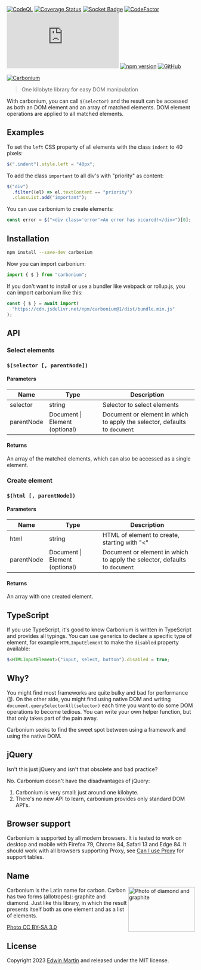 [![CodeQL](https://github.com/edwinm/carbonium/actions/workflows/codeql.yml/badge.svg)](https://github.com/edwinm/carbonium/actions/workflows/codeql.yml) [![Coverage Status](https://coveralls.io/repos/github/edwinm/carbonium/badge.svg?branch=master)](https://coveralls.io/github/edwinm/carbonium?branch=master) [![Socket Badge](https://socket.dev/api/badge/npm/package/carbonium)](https://socket.dev/npm/package/carbonium) [![CodeFactor](https://www.codefactor.io/repository/github/edwinm/carbonium/badge)](https://www.codefactor.io/repository/github/edwinm/carbonium) [![Size](https://badgen.net/badgesize/gzip/edwinm/carbonium/master/dist/bundle.min.js)](https://bundlephobia.com/result?p=carbonium) [![npm version](https://badge.fury.io/js/carbonium.svg)](https://www.npmjs.com/package/carbonium) [![GitHub](https://img.shields.io/github/license/edwinm/carbonium.svg)](https://github.com/edwinm/carbonium/blob/master/LICENSE)

[![Carbonium](https://raw.githubusercontent.com/edwinm/carbonium/master/assets/carbonium.svg)](#readme)

> One kilobyte library for easy DOM manipulation

With carbonium, you can call `$(selector)` and the result can be accessed as both an DOM element and an array of matched elements.
DOM element operations are applied to all matched elements.

## Examples

To set the `left` CSS property of all elements with the class `indent` to 40 pixels:

```javascript
$(".indent").style.left = "40px";
```

To add the class `important` to all div's with "priority" as content:

```javascript
$("div")
  .filter((el) => el.textContent == "priority")
  .classList.add("important");
```

You can use carbonium to create elements:

```javascript
const error = $("<div class='error'>An error has occured!</div>")[0];
```

## Installation

```bash
npm install --save-dev carbonium
```

Now you can import carbonium:

```javascript
import { $ } from "carbonium";
```

If you don't want to install or use a bundler like webpack or rollup.js, you can import carbonium like this:

```javascript
const { $ } = await import(
  "https://cdn.jsdelivr.net/npm/carbonium@1/dist/bundle.min.js"
);
```

## API

### Select elements

### `$(selector [, parentNode])`

#### Parameters

| Name       | Type                           | Description                                                                |
| ---------- | ------------------------------ | -------------------------------------------------------------------------- |
| selector   | string                         | Selector to select elements                                                |
| parentNode | Document \| Element (optional) | Document or element in which to apply the selector, defaults to `document` |

#### Returns

An array of the matched elements, which can also be accessed as a single element.

### Create element

### `$(html [, parentNode])`

#### Parameters

| Name       | Type                           | Description                                                                |
| ---------- | ------------------------------ | -------------------------------------------------------------------------- |
| html       | string                         | HTML of element to create, starting with "<"                               |
| parentNode | Document \| Element (optional) | Document or element in which to apply the selector, defaults to `document` |

#### Returns

An array with one created element.

## TypeScript

If you use TypeScript, it's good to know Carbonium is written in TypeScript and provides all typings.
You can use generics to declare a specific type of element,
for example `HTMLInputElement` to make the `disabled` property available:

```typescript
$<HTMLInputElement>("input, select, button").disabled = true;
```

## Why?

You might find most frameworks are quite bulky and bad for performance ([1](https://css-tricks.com/radeventlistener-a-tale-of-client-side-framework-performance/)).
On the other side, you might find using native DOM and writing `document.querySelectorAll(selector)` each time you want to do some DOM operations to become tedious.
You can write your own helper function, but that only takes part of the pain away.

Carbonium seeks to find the sweet spot between using a framework and using the native DOM.

## jQuery

Isn't this just jQuery and isn't that obsolete and bad practice?

No. Carbonium doesn't have the disadvantages of jQuery:

1. Carbonium is very small: just around one kilobyte.
2. There's no new API to learn, carbonium provides only standard DOM API's.

## Browser support

Carbonium is supported by all modern browsers. It is tested to work on desktop and mobile with Firefox 79, Chrome 84, Safari 13 and Edge 84.
It should work with all browsers supporting Proxy, see [Can I use Proxy](https://caniuse.com/#feat=proxy) for support tables.

## Name

[<img src="https://raw.githubusercontent.com/edwinm/carbonium/master/assets/Diamond_and_graphite.jpg" align="right"
     alt="Photo of diamond and graphite" width="178" height="120">](https://commons.wikimedia.org/wiki/File:Diamond_and_graphite_without_structures.jpg)

Carbonium is the Latin name for carbon. Carbon has two forms (allotropes): graphite and diamond.
Just like this library, in which the result presents itself both as one element and as a list of elements.

[Photo CC BY-SA 3.0](https://commons.wikimedia.org/wiki/File:Diamond_and_graphite_without_structures.jpg)

## License

Copyright 2023 [Edwin Martin](https://bitstorm.org/) and released under the MIT license.
